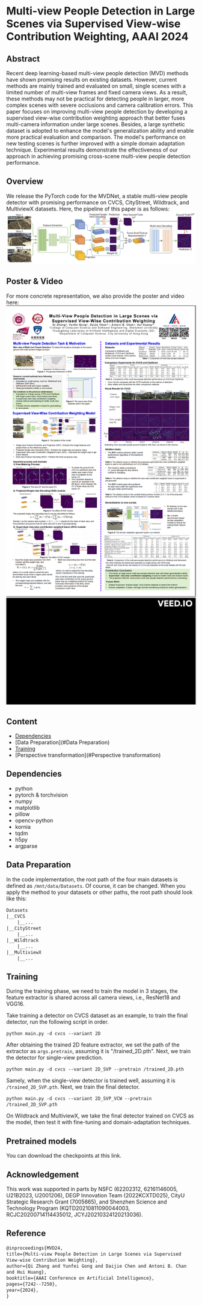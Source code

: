 #  Multi-view People Detection in Large Scenes via Supervised View-wise Contribution Weighting, AAAI 2024

## Abstract
  Recent deep learning-based multi-view people detection (MVD) methods have shown promising results on existing
  datasets. However, current methods are mainly trained and evaluated on small, single scenes with a limited
  number of multi-view frames and fixed camera views. As a result, these methods may not be practical for
  detecting people in larger, more complex scenes with severe occlusions and camera calibration errors. 
  This paper focuses on improving multi-view people detection by developing a supervised view-wise contribution
  weighting approach that better fuses multi-camera information under large scenes. Besides, a large synthetic
  dataset is adopted to enhance the model's generalization ability and enable more practical evaluation and 
  comparison. The model's performance on new testing scenes is further improved with a simple domain adaptation
  technique. Experimental results demonstrate the effectiveness of our approach in achieving promising 
  cross-scene multi-view people detection performance.
## Overview
We release the PyTorch code for the MVDNet, a stable multi-view people detector with promising performance on CVCS,
CityStreet, Wildtrack, and MultiviewX datasets. Here, the pipeline of this paper is as follows:
![Pipeline](https://github.com/zqyq/Multi-view-People-Detection-in-Large-Scenes-via-Supervised-View-wise-Contribution-Weighting/blob/main/Pipeline.png "Pipeline")
## Poster & Video
For more concrete representation, we also provide the poster and video here:
![Poster](https://github.com/zqyq/Multi-view-People-Detection-in-Large-Scenes-via-Supervised-View-wise-Contribution-Weighting/blob/main/poster_fig.png "Poster")
![Video](https://github.com/zqyq/Multi-view-People-Detection-in-Large-Scenes-via-Supervised-View-wise-Contribution-Weighting/blob/main/video_short_gif.gif "video gif")

## Content
- [Dependencies](#dependencies)
- [Data Preparation](#Data Preparation)
- [Training](#Training)
- [Perspective transformation](#Perspective transformation)


## Dependencies
- python
- pytorch & torchvision
- numpy
- matplotlib
- pillow
- opencv-python
- kornia
- tqdm
- h5py
- argparse

## Data Preparation
In the code implementation, the root path of the four main datasets is defined as ```/mnt/data/Datasets```. Of course,
it can be changed.
When you apply the method to your datasets or other paths, the root path should look like this:
```
Datasets
|__CVCS
    |__...
|__CityStreet
    |__...
|__Wildtrack
    |__...
|__MultiviewX
    |__...
```
## Training
 During the training phase, we need to train the model in 3 stages, the feature extractor is shared across all camera views, i.e., ResNet18 and VGG16. 

Take training a detector on CVCS dataset as an example, to train the final detector, run the following script in order.
```shell script
python main.py -d cvcs --variant 2D 
```
After obtaining the trained 2D feature extractor, we set the path of the extractor as ```args.pretrain```, 
assuming it is "/trained_2D.pth". Next, we train the detector for single-view prediction.
```
python main.py -d cvcs --variant 2D_SVP --pretrain /trained_2D.pth
```
Samely, when the single-view detector is trained well, assuming it is ```/trained_2D_SVP.pth```. Next, 
we train the final detector.
```
python main.py -d cvcs --variant 2D_SVP_VCW --pretrain /trained_2D_SVP.pth
```
On Wildtrack and MultiviewX, we take the final detector trained on CVCS as the model, then test it with fine-tuning 
and domain-adaptation techniques.


## Pretrained models
You can download the checkpoints at this link.

## Acknowledgement
This work was supported in parts by NSFC (62202312, 62161146005, U21B2023, U2001206), DEGP Innovation Team 
(2022KCXTD025), CityU Strategic Research Grant (7005665), and Shenzhen Science and Technology Program 
(KQTD20210811090044003, RCJC20200714114435012, JCYJ20210324120213036).

## Reference
```
@inproceedings{MVD24,
title={Multi-view People Detection in Large Scenes via Supervised View-wise Contribution Weighting},
author={Qi Zhang and Yunfei Gong and Daijie Chen and Antoni B. Chan and Hui Huang},
booktitle={AAAI Conference on Artificial Intelligence},
pages={7242--7250},
year={2024},
}
```
